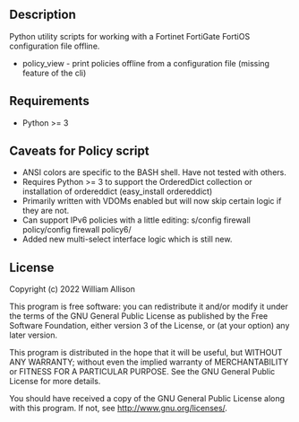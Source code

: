## Description

Python utility scripts for working with a Fortinet FortiGate FortiOS configuration file offline.

* policy_view - print policies offline from a configuration file (missing feature of the cli)

## Requirements

* Python >= 3

## Caveats for Policy script

* ANSI colors are specific to the BASH shell. Have not tested with others.
* Requires Python >= 3 to support the OrderedDict collection or installation of ordereddict (easy_install ordereddict)
* Primarily written with VDOMs enabled but will now skip certain logic if they are not.
* Can support IPv6 policies with a little editing: s/config firewall policy/config firewall policy6/
* Added new multi-select interface logic which is still new.

## License

Copyright (c) 2022 William Allison

This program is free software: you can redistribute it and/or modify
it under the terms of the GNU General Public License as published by
the Free Software Foundation, either version 3 of the License, or
(at your option) any later version.

This program is distributed in the hope that it will be useful,
but WITHOUT ANY WARRANTY; without even the implied warranty of
MERCHANTABILITY or FITNESS FOR A PARTICULAR PURPOSE.  See the
GNU General Public License for more details.

You should have received a copy of the GNU General Public License
along with this program.  If not, see <http://www.gnu.org/licenses/>.

